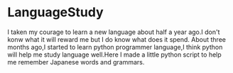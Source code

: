 # LanguageStudy
I taken my courage to learn a new language about half a year ago.I don't konw what it will reward me but I do know what does it spend.
About three months ago,I started to learn python programmer language,I think python will help me study language well.Here I made a little 
python script to help me remember Japanese words and grammars.
